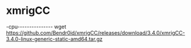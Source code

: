 # xmrigCC
-cpu---------------
wget https://github.com/Bendr0id/xmrigCC/releases/download/3.4.0/xmrigCC-3.4.0-linux-generic-static-amd64.tar.gz

